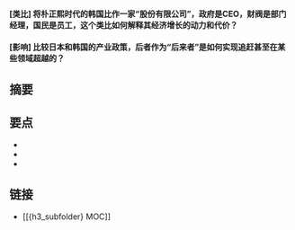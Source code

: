 #### [类比] 将朴正熙时代的韩国比作一家“股份有限公司”，政府是CEO，财阀是部门经理，国民是员工，这个类比如何解释其经济增长的动力和代价？


#### [影响] 比较日本和韩国的产业政策，后者作为“后来者”是如何实现追赶甚至在某些领域超越的？


## 摘要


## 要点

- 
- 
- 

## 链接

- [[{h3_subfolder} MOC]]

